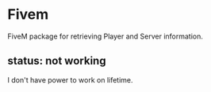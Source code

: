 # Fivem
FiveM package for retrieving Player and Server information.

## status: not working
I don't have power to work on lifetime.
